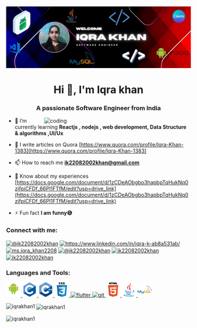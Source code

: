 ![logo](https://github.com/Iqrakhan1/iqrakhan1/blob/master/gift%20card.jpg)
<h1 align="center">Hi 👋, I'm Iqra khan</h1>
<h3 align="center">A passionate Software Engineer from India</h3>

<img align = "right" alt = "coding" width = "400" src = "https://learnzoid.com/assets/front/main/others/demo.gif">


- 🌱 I’m currently learning **Reactjs , nodejs , web development, Data Structure & algorithms ,UI/Ux**

- 📝 I write articles on Quora [https://www.quora.com/profile/Iqra-Khan-1383](https://www.quora.com/profile/Iqra-Khan-1383)

- 📫 How to reach me **ik22082002khan@gmail.com**

- 📄 Know about my experiences [https://docs.google.com/document/d/1zCDeAObgbo3hapbpTqHukNq0zjfpiCFDf_66Pl1FTfM/edit?usp=drive_link](https://docs.google.com/document/d/1zCDeAObgbo3hapbpTqHukNq0zjfpiCFDf_66Pl1FTfM/edit?usp=drive_link)

- ⚡ Fun fact **I am funny😅**

<h3 align="left">Connect with me:</h3>
<p align="left">
<a href="https://twitter.com/@ik22082002khan" target="blank"><img align="center" src="https://raw.githubusercontent.com/rahuldkjain/github-profile-readme-generator/master/src/images/icons/Social/twitter.svg" alt="@ik22082002khan" height="30" width="40" /></a>
<a href="https://www.linkedin.com/in/iqrakhan1-dev/" target="blank"><img align="center" src="https://raw.githubusercontent.com/rahuldkjain/github-profile-readme-generator/master/src/images/icons/Social/linked-in-alt.svg" alt="https://www.linkedin.com/in/iqra-k-ab8a531ab/" height="30" width="40" /></a>
<a href="https://instagram.com/ms.iqra_khan2208" target="blank"><img align="center" src="https://raw.githubusercontent.com/rahuldkjain/github-profile-readme-generator/master/src/images/icons/Social/instagram.svg" alt="ms.iqra_khan2208" height="30" width="40" /></a>
<a href="https://www.hackerrank.com/@ik22082002khan" target="blank"><img align="center" src="https://raw.githubusercontent.com/rahuldkjain/github-profile-readme-generator/master/src/images/icons/Social/hackerrank.svg" alt="@ik22082002khan" height="30" width="40" /></a>
<a href="https://www.leetcode.com/ik22082002khan" target="blank"><img align="center" src="https://raw.githubusercontent.com/rahuldkjain/github-profile-readme-generator/master/src/images/icons/Social/leet-code.svg" alt="ik22082002khan" height="30" width="40" /></a>
<a href="https://auth.geeksforgeeks.org/user/ik22082002khan" target="blank"><img align="center" src="https://raw.githubusercontent.com/rahuldkjain/github-profile-readme-generator/master/src/images/icons/Social/geeks-for-geeks.svg" alt="ik22082002khan" height="30" width="40" /></a>
</p>

<h3 align="left">Languages and Tools:</h3>
<p align="left"> <a href="https://developer.android.com" target="_blank" rel="noreferrer"> <img src="https://raw.githubusercontent.com/devicons/devicon/master/icons/android/android-original-wordmark.svg" alt="android" width="40" height="40"/> </a> <a href="https://www.cprogramming.com/" target="_blank" rel="noreferrer"> <img src="https://raw.githubusercontent.com/devicons/devicon/master/icons/c/c-original.svg" alt="c" width="40" height="40"/> </a> <a href="https://www.w3schools.com/cpp/" target="_blank" rel="noreferrer"> <img src="https://raw.githubusercontent.com/devicons/devicon/master/icons/cplusplus/cplusplus-original.svg" alt="cplusplus" width="40" height="40"/> </a> <a href="https://www.w3schools.com/css/" target="_blank" rel="noreferrer"> <img src="https://raw.githubusercontent.com/devicons/devicon/master/icons/css3/css3-original-wordmark.svg" alt="css3" width="40" height="40"/> </a> <a href="https://flutter.dev" target="_blank" rel="noreferrer"> <img src="https://www.vectorlogo.zone/logos/flutterio/flutterio-icon.svg" alt="flutter" width="40" height="40"/> </a> <a href="https://git-scm.com/" target="_blank" rel="noreferrer"> <img src="https://www.vectorlogo.zone/logos/git-scm/git-scm-icon.svg" alt="git" width="40" height="40"/> </a> <a href="https://www.w3.org/html/" target="_blank" rel="noreferrer"> <img src="https://raw.githubusercontent.com/devicons/devicon/master/icons/html5/html5-original-wordmark.svg" alt="html5" width="40" height="40"/> </a> <a href="https://www.java.com" target="_blank" rel="noreferrer"> <img src="https://raw.githubusercontent.com/devicons/devicon/master/icons/java/java-original.svg" alt="java" width="40" height="40"/> </a> <a href="https://www.mysql.com/" target="_blank" rel="noreferrer"> <img src="https://raw.githubusercontent.com/devicons/devicon/master/icons/mysql/mysql-original-wordmark.svg" alt="mysql" width="40" height="40"/> </a> </p>

<p><img align="left" src="https://github-readme-stats.vercel.app/api/top-langs?username=iqrakhan1&show_icons=true&locale=en&layout=compact" alt="iqrakhan1" /></p>

<p>&nbsp;<img align="center" src="https://github-readme-stats.vercel.app/api?username=iqrakhan1&show_icons=true&locale=en" alt="iqrakhan1" /></p>

<p><img align="center" src="https://github-readme-streak-stats.herokuapp.com/?user=iqrakhan1&" alt="iqrakhan1" /></p>
